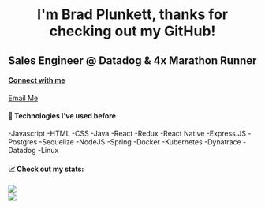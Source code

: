 <h1 align="center">
I'm Brad Plunkett, thanks for checking out my GitHub!
</h1>

<h2 align="center">
Sales Engineer @ Datadog & 4x Marathon Runner
</h2>

<h4>

<a href="https://www.linkedin.com/in/bradleyplunkett/">

Connect with me
</a>
</h4>

<a href="mailto:bradley.n.plunkett.16@gmail.com?subject=Email from Github README">Email Me</a> 

#### 💼 Technologies I've used before
-Javascript
-HTML
-CSS
-Java
-React
-Redux
-React Native
-Express.JS
-Postgres
-Sequelize
-NodeJS
-Spring
-Docker
-Kubernetes
-Dynatrace
-Datadog
-Linux



#### 📈 Check out my stats:

<a href="https://github.com/bradleyplunkett">
  <img align="center" src="https://github-readme-stats.vercel.app/api?username=bradleyplunkett&hide=issues,stars&show_icons=true&theme=vision-friendly-dark" />
</a>

</br>

<a href="https://github.com/bradleyplunkett">
  <img align="center" src="https://github-readme-stats.vercel.app/api/top-langs/?username=bradleyplunkett&layout=compact&theme=vision-friendly-dark&hide=Ruby&card_width=448" />
</a>

